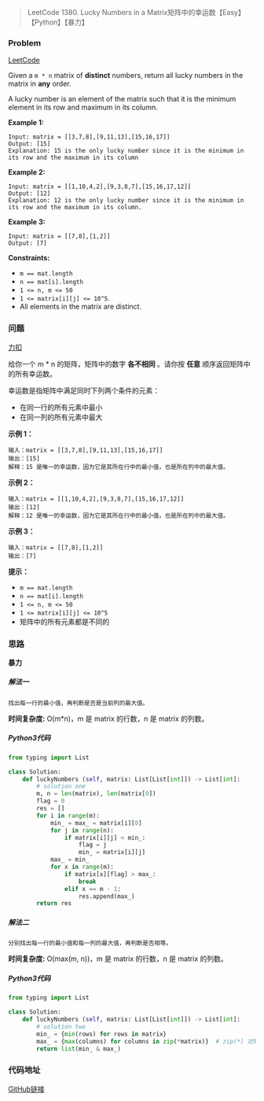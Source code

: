 > LeetCode 1380. Lucky Numbers in a Matrix矩阵中的幸运数【Easy】【Python】【暴力】

### Problem

[LeetCode](https://leetcode.com/problems/lucky-numbers-in-a-matrix/)

Given a `m * n` matrix of **distinct** numbers, return all lucky numbers in the matrix in **any** order.

A lucky number is an element of the matrix such that it is the minimum element in its row and maximum in its column.

**Example 1:**

```
Input: matrix = [[3,7,8],[9,11,13],[15,16,17]]
Output: [15]
Explanation: 15 is the only lucky number since it is the minimum in its row and the maximum in its column
```

**Example 2:**

```
Input: matrix = [[1,10,4,2],[9,3,8,7],[15,16,17,12]]
Output: [12]
Explanation: 12 is the only lucky number since it is the minimum in its row and the maximum in its column.
```

**Example 3:**

```
Input: matrix = [[7,8],[1,2]]
Output: [7]
```

**Constraints:**

- `m == mat.length`
- `n == mat[i].length`
- `1 <= n, m <= 50`
- `1 <= matrix[i][j] <= 10^5`.
- All elements in the matrix are distinct.

### 问题

[力扣](https://leetcode-cn.com/problems/lucky-numbers-in-a-matrix/)

给你一个 m * n 的矩阵，矩阵中的数字 **各不相同** 。请你按 **任意** 顺序返回矩阵中的所有幸运数。

幸运数是指矩阵中满足同时下列两个条件的元素：

* 在同一行的所有元素中最小
* 在同一列的所有元素中最大

**示例 1：**

```
输入：matrix = [[3,7,8],[9,11,13],[15,16,17]]
输出：[15]
解释：15 是唯一的幸运数，因为它是其所在行中的最小值，也是所在列中的最大值。
```

**示例 2：**

```
输入：matrix = [[1,10,4,2],[9,3,8,7],[15,16,17,12]]
输出：[12]
解释：12 是唯一的幸运数，因为它是其所在行中的最小值，也是所在列中的最大值。
```

**示例 3：**

```
输入：matrix = [[7,8],[1,2]]
输出：[7]
```


**提示：**

- `m == mat.length`
- `n == mat[i].length`
- `1 <= n, m <= 50`
- `1 <= matrix[i][j] <= 10^5`
- 矩阵中的所有元素都是不同的

### 思路

**暴力**

##### 解法一

```
找出每一行的最小值，再判断是否是当前列的最大值。
```

**时间复杂度:** O(m*n)，m 是 matrix 的行数，n 是 matrix 的列数。

##### Python3代码

```python
from typing import List

class Solution:
    def luckyNumbers (self, matrix: List[List[int]]) -> List[int]:
        # solution one
        m, n = len(matrix), len(matrix[0])
        flag = 0
        res = []
        for i in range(m):
            min_ = max_ = matrix[i][0]
            for j in range(n):
                if matrix[i][j] < min_:
                    flag = j
                    min_ = matrix[i][j]
            max_ = min_
            for x in range(m):
                if matrix[x][flag] > max_:
                    break
                elif x == m - 1:
                    res.append(max_)
        return res
```

##### 解法二

```
分别找出每一行的最小值和每一列的最大值，再判断是否相等。
```

**时间复杂度:** O(max(m, n))，m 是 matrix 的行数，n 是 matrix 的列数。

##### Python3代码

```python
from typing import List

class Solution:
    def luckyNumbers (self, matrix: List[List[int]]) -> List[int]:
        # solution two
        min_ = {min(rows) for rows in matrix}
        max_ = {max(columns) for columns in zip(*matrix)}  # zip(*) 对矩阵进行转置，即找出每一列中的最大值
        return list(min_ & max_)
```

### 代码地址

[GitHub链接](https://github.com/Wonz5130/LeetCode-Solutions/blob/master/solutions/1380-Lucky-Numbers-in-a-Matrix/1380.py)